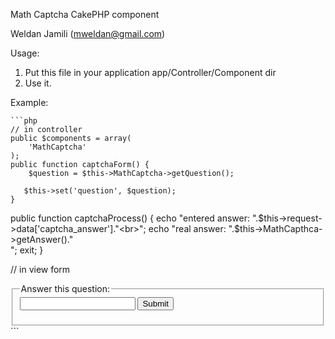   Math Captcha CakePHP component 
 
  Weldan Jamili (mweldan@gmail.com)
 
  Usage:
  
  1. Put this file in your application app/Controller/Component dir 
  2. Use it.
 
  Example: 
   
    ```php
    // in controller 
    public $components = array(
        'MathCaptcha'
    );
    public function captchaForm() {
        $question = $this->MathCaptcha->getQuestion();
 
       $this->set('question', $question);
    }
    
   public function captchaProcess() {
       echo "entered answer: ".$this->request->data['captcha_answer']."<br>";
       echo "real answer: ".$this->MathCapthca->getAnswer()."<br>";
       exit;
   }
 
   // in view form  
 
 
  <fieldset>
  <legend>Answer this question:</legend>
  <form method="post" action="/controllerName/captchaProcess">
  <label><?php echo (isset($question)) ? $question : ''; ?></label>
  <input type="text" name="captcha_answer">
  <input type="submit">
  </form>
  </fieldset>
  ```
  

